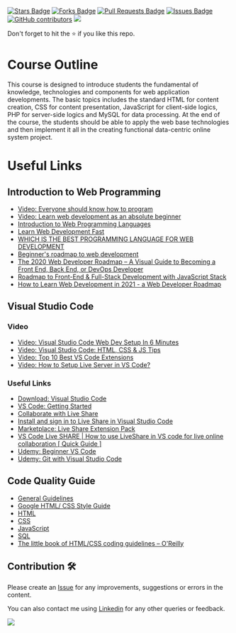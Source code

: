 <a href="https://github.com/drshahizan/learn-php/stargazers"><img src="https://img.shields.io/github/stars/drshahizan/learn-php" alt="Stars Badge"/></a>
<a href="https://github.com/drshahizan/learn-php/network/members"><img src="https://img.shields.io/github/forks/drshahizan/learn-php" alt="Forks Badge"/></a>
<a href="https://github.com/drshahizan/learn-php/pulls"><img src="https://img.shields.io/github/issues-pr/drshahizan/learn-php" alt="Pull Requests Badge"/></a>
<a href="https://github.com/drshahizan/learn-php/issues"><img src="https://img.shields.io/github/issues/drshahizan/learn-php" alt="Issues Badge"/></a>
<a href="https://github.com/drshahizan/learn-php/graphs/contributors"><img alt="GitHub contributors" src="https://img.shields.io/github/contributors/drshahizan/learn-php?color=2b9348"></a>
![](https://visitor-badge.glitch.me/badge?page_id=drshahizan/learn-php)

Don't forget to hit the :star: if you like this repo.

# Course Outline
This course is designed to introduce students the fundamental of knowledge, technologies and components for web application developments. The basic topics includes the standard HTML for content creation, CSS for content presentation, JavaScript for client-side logics, PHP for server-side logics and MySQL for data processing. At the end of the course, the students should be able to apply the web base technologies and then implement it all in the creating functional data-centric online system project.

# Useful Links
## Introduction to Web Programming
- [Video: Everyone should know how to program](https://youtu.be/sDk1pTDPROIhttps://youtu.be/ysEN5RaKOlA)
- [Video: Learn web development as an absolute beginner](https://youtu.be/ysEN5RaKOlA)
- [Introduction to Web Programming Languages](https://www.educba.com/web-programming-languages/)
- [Learn Web Development Fast](https://seo-trench.com/learn-web-development)
- [WHICH IS THE BEST PROGRAMMING LANGUAGE FOR WEB DEVELOPMENT](https://www.tekshapers.com/blog/Which-is-the-Best-Programming-Language-for-Web-Development)
- [Beginner's roadmap to web development](https://www.freecodecamp.org/news/beginners-roadmap-web-development/)
- [The 2020 Web Developer Roadmap – A Visual Guide to Becoming a Front End, Back End, or DevOps Developer](https://www.freecodecamp.org/news/2019-web-developer-roadmap/)
- [Roadmap to Front-End & Full-Stack Development with JavaScript Stack](https://ilovecoding.org/blog/roadmap)
- [How to Learn Web Development in 2021 - a Web Developer Roadmap](https://www.freecodecamp.org/news/how-to-learn-web-dev-in-2021-roadmap/)

## Visual Studio Code
### Video

- [Video: Visual Studio Code Web Dev Setup In 6 Minutes]()
- [Video: Visual Studio Code: HTML, CSS & JS Tips]()
- [Video: Top 10 Best VS Code Extensions]()
- [Video: How to Setup Live Server in VS Code?]()

### Useful Links
- [Download: Visual Studio Code]()
- [VS Code: Getting Started]()
- [Collaborate with Live Share]()
- [Install and sign in to Live Share in Visual Studio Code]()
- [Marketplace: Live Share Extension Pack]()
- [VS Code Live SHARE | How to use LiveShare in VS code for live online collaboration [ Quick Guide ]]()
- [Udemy: Beginner VS Code]()
- [Udemy: Git with Visual Studio Code]()

## Code Quality Guide
- [General Guidelines]()
- [Google HTML/ CSS Style Guide]()
- [HTML]()
- [CSS]()
- [JavaScript]()
- [SQL]()
- [The little book of HTML/CSS coding guidelines – O'Reilly]()

## Contribution 🛠️
Please create an [Issue](https://github.com/drshahizan/learn-aspnet/issues) for any improvements, suggestions or errors in the content.

You can also contact me using [Linkedin](https://www.linkedin.com/in/drshahizan/) for any other queries or feedback.

![](https://visitor-badge.glitch.me/badge?page_id=drshahizan)

